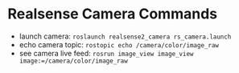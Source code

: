 # Realsense Camera Commands
- launch camera: ```roslaunch realsense2_camera rs_camera.launch```
- echo camera topic: ```rostopic echo /camera/color/image_raw```
- see camera live feed: ```rosrun image_view image_view image:=/camera/color/image_raw```

